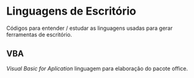 # Linguagens de Escritório
Códigos para entender / estudar as linguagens usadas para gerar ferramentas de escritório.



<h2>VBA</h2>

<p><i>Visual Basic for Aplication</i> linguagem para elaboração do pacote office.</p>

